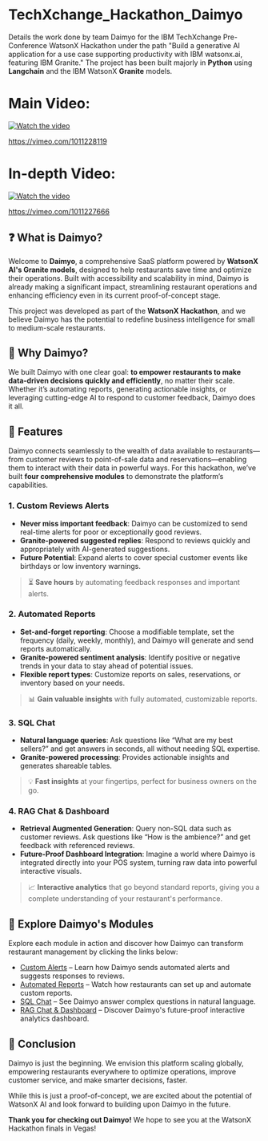 # TechXchange_Hackathon_Daimyo
Details the work done by team Daimyo for the IBM TechXchange Pre-Conference WatsonX Hackathon under the path "Build a generative AI application for a use case supporting productivity with IBM watsonx.ai, featuring IBM Granite." The project has been built majorly in **Python** using **Langchain** and the IBM WatsonX **Granite** models.

# Main Video:
[![Watch the video](https://vumbnail.com/1011228119.jpg)](https://vimeo.com/1011228119)

https://vimeo.com/1011228119

# In-depth Video:
[![Watch the video](https://vumbnail.com/1011227666.jpg)](https://vimeo.com/1011227666)

https://vimeo.com/1011227666


## ❓ What is Daimyo?

Welcome to **Daimyo**, a comprehensive SaaS platform powered by **WatsonX AI's Granite models**, designed to help restaurants save time and optimize their operations. Built with accessibility and scalability in mind, Daimyo is already making a significant impact, streamlining restaurant operations and enhancing efficiency even in its current proof-of-concept stage.

This project was developed as part of the **WatsonX Hackathon**, and we believe Daimyo has the potential to redefine business intelligence for small to medium-scale restaurants.

## 🎯 Why Daimyo?

We built Daimyo with one clear goal: **to empower restaurants to make data-driven decisions quickly and efficiently**, no matter their scale. Whether it’s automating reports, generating actionable insights, or leveraging cutting-edge AI to respond to customer feedback, Daimyo does it all.

## 🚀 Features

Daimyo connects seamlessly to the wealth of data available to restaurants—from customer reviews to point-of-sale data and reservations—enabling them to interact with their data in powerful ways. For this hackathon, we’ve built **four comprehensive modules** to demonstrate the platform’s capabilities.

### 1. **Custom Reviews Alerts**
- **Never miss important feedback**: Daimyo can be customized to send real-time alerts for poor or exceptionally good reviews.
- **Granite-powered suggested replies**: Respond to reviews quickly and appropriately with AI-generated suggestions.
- **Future Potential**: Expand alerts to cover special customer events like birthdays or low inventory warnings.
  
> ⏳ **Save hours** by automating feedback responses and important alerts.

### 2. **Automated Reports**
- **Set-and-forget reporting**: Choose a modifiable template, set the frequency (daily, weekly, monthly), and Daimyo will generate and send reports automatically.
- **Granite-powered sentiment analysis**: Identify positive or negative trends in your data to stay ahead of potential issues.
- **Flexible report types**: Customize reports on sales, reservations, or inventory based on your needs.

> 📊 **Gain valuable insights** with fully automated, customizable reports.

### 3. **SQL Chat**
- **Natural language queries**: Ask questions like “What are my best sellers?” and get answers in seconds, all without needing SQL expertise.
- **Granite-powered processing**: Provides actionable insights and generates shareable tables.

> 💡 **Fast insights** at your fingertips, perfect for business owners on the go.

### 4. **RAG Chat & Dashboard**
- **Retrieval Augmented Generation**: Query non-SQL data such as customer reviews. Ask questions like “How is the ambience?” and get feedback with referenced reviews.
- **Future-Proof Dashboard Integration**: Imagine a world where Daimyo is integrated directly into your POS system, turning raw data into powerful interactive visuals.

> 📈 **Interactive analytics** that go beyond standard reports, giving you a complete understanding of your restaurant's performance.

## 📂 Explore Daimyo's Modules

Explore each module in action and discover how Daimyo can transform restaurant management by clicking the links below:

- [Custom Alerts](./CustomAlerts) – Learn how Daimyo sends automated alerts and suggests responses to reviews.
- [Automated Reports](./AutomatedReports) – Watch how restaurants can set up and automate custom reports.
- [SQL Chat](./DatabaseChat) – See Daimyo answer complex questions in natural language.
- [RAG Chat & Dashboard](./RAGChat) – Discover Daimyo's future-proof interactive analytics dashboard.

## 🙌 Conclusion

Daimyo is just the beginning. We envision this platform scaling globally, empowering restaurants everywhere to optimize operations, improve customer service, and make smarter decisions, faster.

While this is just a proof-of-concept, we are excited about the potential of WatsonX AI and look forward to building upon Daimyo in the future.

**Thank you for checking out Daimyo!** We hope to see you at the WatsonX Hackathon finals in Vegas!
